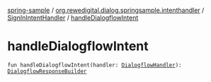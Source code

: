 [spring-sample](../../index.md) / [org.rewedigital.dialog.springsample.intenthandler](../index.md) / [SignInIntentHandler](index.md) / [handleDialogflowIntent](./handle-dialogflow-intent.md)

# handleDialogflowIntent

`fun handleDialogflowIntent(handler: `[`DialogflowHandler`](https://github.com/rewe-digital-incubator/dialog/blob/master/docs/core/org.rewedigital.dialog.handler/-dialogflow-handler/index.md)`): `[`DialogflowResponseBuilder`](https://github.com/rewe-digital-incubator/dialog/blob/master/docs/core/org.rewedigital.dialog.handler/-dialogflow-response-builder/index.md)
